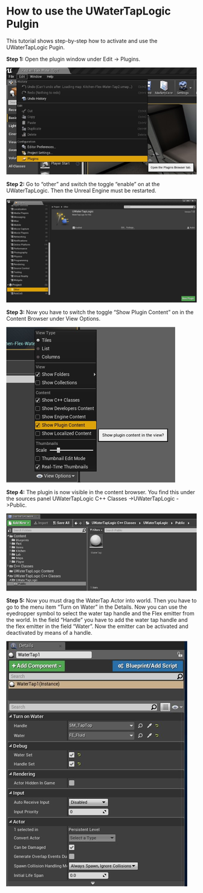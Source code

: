 # How to use the UWaterTapLogic Pulgin

This tutorial shows step-by-step how to activate and use the UWaterTapLogic Pugin.

**Step 1:** 
Open the plugin window under Edit -> Plugins.

![](Img/EditorPlugins.jpg "EditorPlugins")

**Step 2:**
Go to “other” and switch the toggle  “enable” on at the UWaterTapLogic. Then the Unreal Engine must be restarted.

![](Img/PluginActivate.JPG "PluginActivate")

**Step 3:**
Now you have to switch the toggle “Show Plugin Content” on in the Content Browser under View Options.

![](Img/ContentEditor.jpg "ContentEditor")

**Step 4:**
The plugin is now visible in the content browser. You find this under the sources panel  UWaterTapLogic C++ Classes ->UWaterTapLogic ->Public.

![](Img/ContentBrowserPlugin.jpg "ContentBrowserPlugin")

**Step 5:** 
Now you must drag the WaterTap Actor into world. Then you have to go to the menu item “Turn on Water” in the Details. 
Now you can use the eyedropper symbol to select the water tap handle and the Flex emitter from the world.
In the field “Handle” you have to add the water tap handle and the flex emitter in the field “Water”. Now the emitter can be activated and deactivated by means of a handle.

![](Img/Settings.JPG "Settings")